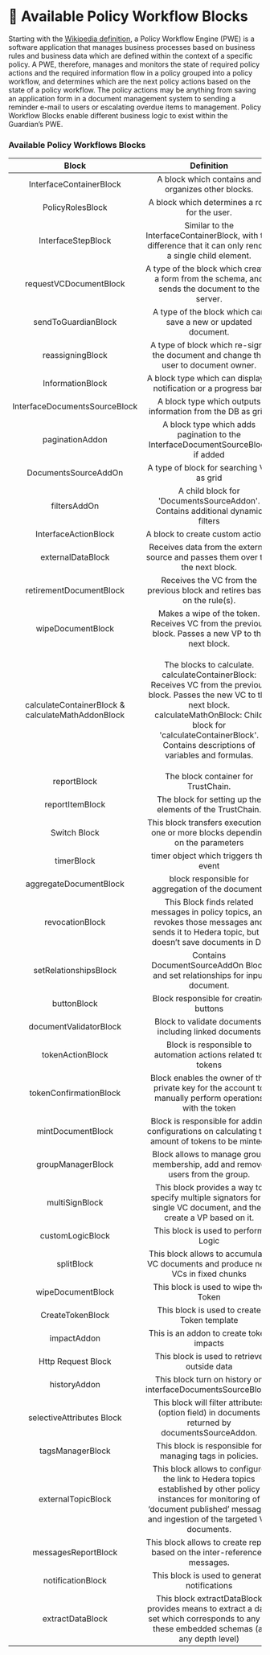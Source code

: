 # 🔄 Available Policy Workflow Blocks

Starting with the [Wikipedia definition](https://en.wikipedia.org/wiki/Workflow\_engine), a Policy Workflow Engine (PWE) is a software application that manages business processes based on business rules and business data which are defined within the context of a specific policy. A PWE, therefore, manages and monitors the state of required policy actions and the required information flow in a policy grouped into a policy workflow, and determines which are the next policy actions based on the state of a policy workflow. The policy actions may be anything from saving an application form in a document management system to sending a reminder e-mail to users or escalating overdue items to management. Policy Workflow Blocks enable different business logic to exist within the Guardian’s PWE.

### Available Policy Workflows Blocks

|                       Block                       |                                                                                                                        Definition                                                                                                                       |                                                          Documentation Link                                                         |
| :-----------------------------------------------: | :-----------------------------------------------------------------------------------------------------------------------------------------------------------------------------------------------------------------------------------------------------: | :---------------------------------------------------------------------------------------------------------------------------------: |
|              InterfaceContainerBlock              |                                                                                                    A block which contains and organizes other blocks.                                                                                                   |                                        [InterfaceContainerBlock](container-workflow-block.md)                                       |
|                  PolicyRolesBlock                 |                                                                                                      A block which determines a role for the user.                                                                                                      |                                             [PolicyRolesBlock](roles-workflow-block.md)                                             |
|                 InterfaceStepBlock                |                                                                       Similar to the InterfaceContainerBlock, with the difference that it can only render a single child element.                                                                       |                                             [InterfaceStepBlock](step-workflow-block.md)                                            |
|               requestVCDocumentBlock              |                                                                             A type of the block which creates a form from the schema, and sends the document to the server.                                                                             |                                         [requestVCDocumentBlock](request-workflow-block.md)                                         |
|                sendToGuardianBlock                |                                                                                              A type of the block which can save a new or updated document.                                                                                              |                                            [sendToGuardianBlock](send-workflow-block.md)                                            |
|                  reassigningBlock                 |                                                                                    A type of block which re-signs the document and change the user to document owner.                                                                                   |                                               [reassigningBlock](reassigningblock.md)                                               |
|                  InformationBlock                 |                                                                                             A block type which can display a notification or a progress bar.                                                                                            |                                          [InformationBlock](information-workflow-block.md)                                          |
|           InterfaceDocumentsSourceBlock           |                                                                                               A block type which outputs information from the DB as grid.                                                                                               |                                  [InterfaceDocumentsSourceBlock](interfacedocumentssourceblock.md)                                  |
|                  paginationAddon                  |                                                                                     A block type which adds pagination to the InterfaceDocumentSourceBlock if added                                                                                     |                                                [paginationAddon](paginationaddon.md)                                                |
|                DocumentsSourceAddOn               |                                                                                                         A type of block for searching VC as grid                                                                                                        |                                         [DocumentsSourceAddOn](documentssourceaddonblock.md)                                        |
|                    filtersAddOn                   |                                                                                      A child block for 'DocumentsSourceAddon'. Contains additional dynamic filters                                                                                      |                                                 [filtersAddOn](filtersaddonblock.md)                                                |
|                InterfaceActionBlock               |                                                                                                            A block to create custom actions.                                                                                                            |                                           [InterfaceActionBlock](action-workflow-block.md)                                          |
|                 externalDataBlock                 |                                                                                     Receives data from the external source and passes them over the the next block.                                                                                     |                                         [externalDataBlock](external-data-workflow-block.md)                                        |
|              retirementDocumentBlock              |                                                                                        Receives the VC from the previous block and retires based on the rule(s).                                                                                        |                                        [retirementDocumentBlock](retirementdocumentblock.md)                                        |
|                 wipeDocumentBlock                 |                                                                            Makes a wipe of the token. Receives VC from the previous block. Passes a new VP to the next block.                                                                           |                                          [wipeDocumentBlock](token-wipe-workflow-block.md)                                          |
| calculateContainerBlock & calculateMathAddonBlock | <p>The blocks to calculate. calculateContainerBlock: Receives VC from the previous block. Passes the new VC to the next block.<br>calculateMathOnBlock: Child block for 'calculateContainerBlock'. Contains descriptions of variables and formulas.</p> |             [calculateContainerBlock & calculateMathAddonBlock](calculatecontainerblock-and-calculatemathaddonblock.md)             |
|                    reportBlock                    |                                                                                                           The block container for TrustChain.                                                                                                           |                                 [reportBlock & reportItemBlock](reportblock-and-reportitemblock.md)                                 |
|                  reportItemBlock                  |                                                                                                 The block for setting up the elements of the TrustChain.                                                                                                |                                 [reportBlock & reportItemBlock](reportblock-and-reportitemblock.md)                                 |
|                    Switch Block                   |                                                                                     This block transfers execution to one or more blocks depending on the parameters                                                                                    |                                                    [switchBlock](switchblock.md)                                                    |
|                     timerBlock                    |                                                                                                          timer object which triggers the event                                                                                                          |                                                     [TimerBlock](timerblock.md)                                                     |
|               aggregateDocumentBlock              |                                                                                                    block responsible for aggregation of the documents                                                                                                   |                                         [aggregateDocumentBlock](aggregatedocumentblock.md)                                         |
|                  revocationBlock                  |                                                     This Block finds related messages in policy topics, and revokes those messages and sends it to Hedera topic, but it doesn’t save documents in DB                                                    | [revocationBlock](https://github.com/hashgraph/guardian/blob/main/docs/available-policy-workflow-blocks/broken-reference/README.md) |
|               setRelationshipsBlock               |                                                                                       Contains DocumentSourceAddOn Block and set relationships for input document.                                                                                      |                                           [setRelationshipBlock](setrelationshipsblock.md)                                          |
|                    buttonBlock                    |                                                                                                          Block responsible for creating buttons                                                                                                         |                                                    [buttonBlock](buttonblock.md)                                                    |
|               documentValidatorBlock              |                                                                                                 Block to validate documents, including linked documents                                                                                                 |                                         [documentValidatorBlock](documentvalidatorblock.md)                                         |
|                  tokenActionBlock                 |                                                                                               Block is responsible to automation actions related to tokens                                                                                              |                                               [tokenActionBlock](tokenactionblock.md)                                               |
|               tokenConfirmationBlock              |                                                                         Block enables the owner of the private key for the account to manually perform operations with the token                                                                        |                                         [tokenConfirmationBlock](tokenconfirmationblock.md)                                         |
|                 mintDocumentBlock                 |                                                                             Block is responsible for adding configurations on calculating the amount of tokens to be minted.                                                                            |                                              [mintDocumentBlock](mintdocumentblock.md)                                              |
|                 groupManagerBlock                 |                                                                                      Block allows to manage group membership, add and remove users from the group.                                                                                      |                                              [groupManagerBlock](groupmanagerblock.md)                                              |
|                   multiSignBlock                  |                                                                   This block provides a way to specify multiple signators for a single VC document, and then create a VP based on it.                                                                   |                                                 [multiSignBlock](multisignblock.md)                                                 |
|                  customLogicBlock                 |                                                                                                           This block is used to perform Logic                                                                                                           |                                               [customLogicBlock](customlogicblock.md)                                               |
|                     splitBlock                    |                                                                                     This block allows to accumulate VC documents and produce new VCs in fixed chunks                                                                                    |                                          <p><a href="splitblock.md">splitBlock</a><br></p>                                          |
|                 wipeDocumentBlock                 |                                                                                                           This block is used to wipe the Token                                                                                                          |                                          [wipeDocumentBlock](token-wipe-workflow-block.md)                                          |
|                  CreateTokenBlock                 |                                                                                                       This block is used to create Token template                                                                                                       |                                              [CreateTokenBlock](create-token-block.md)                                              |
|                    impactAddon                    |                                                                                                         This is an addon to create token impacts                                                                                                        |                                                    [impactAddon](impactaddon.md)                                                    |
|                 Http Request Block                |                                                                                                       This block is used to retrieve outside data                                                                                                       |                                              [HttpRequestBlock](http-request-block.md)                                              |
|                    historyAddon                   |                                                                                               This block turn on history on interfaceDocumentsSourceBlock.                                                                                              |                                                   [historyAddon](historyaddon.md)                                                   |
|             selectiveAttributes Block             |                                                                             This block will filter attributes (option field) in documents returned by documentsSourceAddon.                                                                             |                                       [selectiveAttributesBlock](selectiveattributes-block.md)                                      |
|                  tagsManagerBlock                 |                                                                                                 This block is responsible for managing tags in policies.                                                                                                |                                               [tagsManagerBlock](tagsmanagerblock.md)                                               |
|                 externalTopicBlock                |                                This block allows to configure the link to Hedera topics established by other policy instances for monitoring of ‘document published’ messages and ingestion of the targeted VC documents.                               |                                             [externalTopicBlock](externaltopicblock.md)                                             |
|                messagesReportBlock                |                                                                                        This block allows to create report based on the inter-referenced messages.                                                                                       |                                            [messagesReportBlock](messagesreportblock.md)                                            |
|                 notificationBlock                 |                                                                                                       This block is used to generate notifications                                                                                                      |                                              [notificationBlock](notificationblock.md)                                              |
|                  extractDataBlock                 |                                                         This block extractDataBlock provides means to extract a data set which corresponds to any of these embedded schemas (at any depth level)                                                        |                                               [extractDataBlock](externaldatablock.md)                                              |
